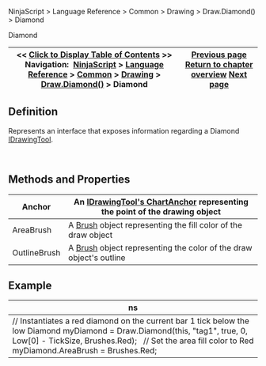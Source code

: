 ﻿


NinjaScript \> Language Reference \> Common \> Drawing \> Draw.Diamond() \> Diamond






















Diamond







| \<\< [Click to Display Table of Contents](diamond.md) \>\> **Navigation:**     [NinjaScript](ninjascript.md) \> [Language Reference](language_reference_wip.md) \> [Common](common.md) \> [Drawing](drawing.md) \> [Draw.Diamond()](draw_diamond.md) \> Diamond | [Previous page](draw_diamond.md) [Return to chapter overview](draw_diamond.md) [Next page](draw_dot.md) |
| --- | --- |











## Definition


Represents an interface that exposes information regarding a Diamond [IDrawingTool](idrawingtool.md).


 


## Methods and Properties




| Anchor | An [IDrawingTool's ChartAnchor](idrawingtool.htm#chartanchor) representing the point of the drawing object |
| --- | --- |
| AreaBrush | A [Brush](http://msdn.microsoft.com/en-us/library/system.windows.media.brush(v=vs.110).aspx) object representing the fill color of the draw object |
| OutlineBrush | A [Brush](http://msdn.microsoft.com/en-us/library/system.windows.media.brush(v=vs.110).aspx) object representing the color of the draw object's outline |



## 


## 


## Example




| ns |
| --- |
| // Instantiates a red diamond on the current bar 1 tick below the low Diamond myDiamond \= Draw.Diamond(this, "tag1", true, 0, Low\[0] \- TickSize, Brushes.Red);   // Set the area fill color to Red myDiamond.AreaBrush \= Brushes.Red; |









